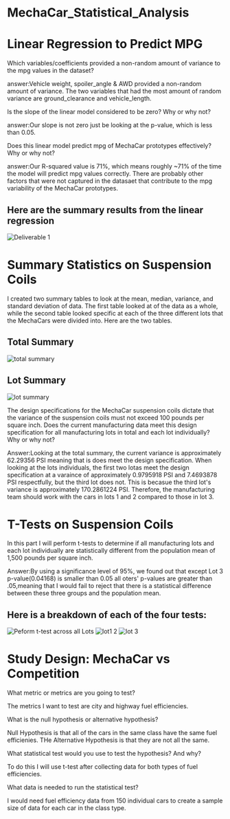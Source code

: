 # MechaCar_Statistical_Analysis

# Linear Regression to Predict MPG
Which variables/coefficients provided a non-random amount of variance to the mpg values in the dataset?

answer:Vehicle weight, spoiler_angle & AWD provided a non-random amount of variance. The two variables that had the most amount of random variance are ground_clearance and vehicle_length.

Is the slope of the linear model considered to be zero? Why or why not?

answer:Our slope is not zero just be looking at the p-value, which is less than 0.05.

Does this linear model predict mpg of MechaCar prototypes effectively? Why or why not?

answer:Our R-squared value is 71%, which means roughly ~71% of the time the model will predict mpg values correctly. There are probably other factors that were not captured in the datasaet that contribute to the mpg variability of the MechaCar prototypes.

## Here are the summary results from the linear regression
![Deliverable 1](https://user-images.githubusercontent.com/71739110/105636950-b6895380-5ea5-11eb-93c5-7eddb37ab577.png)

# Summary Statistics on Suspension Coils

I created two summary tables to look at the mean, median, variance, and standard deviation of data. The first table looked at of the data as a whole, while the second table looked specific at each of the three different lots that the MechaCars were divided into. Here are the two tables.

## Total Summary 
![total summary](https://user-images.githubusercontent.com/71739110/105638260-ad4fb500-5eac-11eb-8217-e3d54ae54689.png)

## Lot Summary
![lot summary](https://user-images.githubusercontent.com/71739110/105638258-ac1e8800-5eac-11eb-8ef2-637c0d5089e1.png)

The design specifications for the MechaCar suspension coils dictate that the variance of the suspension coils must not exceed 100 pounds per square inch. Does the current manufacturing data meet this design specification for all manufacturing lots in total and each lot individually? Why or why not?

Answer:Looking at the total summary, the current variance is approximately 62.29356 PSI meaning that is does meet the design specification. When looking at the lots individuals, the first two lotas meet the design specification at a varaince of approximately 0.9795918 PSI and 7.4693878 PSI respectfully, but the third lot does not. This is becasue the third lot's variance is approximately 170.2861224 PSI. Therefore, the manufacturing team should work with the cars in lots 1 and 2 compared to those in lot 3.


# T-Tests on Suspension Coils
In this part I will perform t-tests to determine if all manufacturing lots and each lot individually are statistically different from the population mean of 1,500 pounds per square inch.

Answer:By using a significance level of 95%, we found out that except Lot 3 p-value(0.04168) is smaller than 0.05 all oters' p-values are greater than .05,meaning that I would fail to reject that there is a statistical difference between these three groups and the population mean.


## Here is a breakdown of each of the four tests:

![Peform t-test across all Lots](https://user-images.githubusercontent.com/71739110/105639131-67492000-5eb1-11eb-97cb-59e79b50223b.png)
![lot1 2](https://user-images.githubusercontent.com/71739110/105639129-66b08980-5eb1-11eb-80ca-f29fd3a78d1c.png)
![lot 3](https://user-images.githubusercontent.com/71739110/105639128-644e2f80-5eb1-11eb-84ba-67f3007ee9b4.png)

# Study Design: MechaCar vs Competition

What metric or metrics are you going to test?

The metrics I want to test are city and highway fuel efficiencies.

What is the null hypothesis or alternative hypothesis?

Null Hypothesis is that all of the cars in the same class have the same fuel efficienies. THe Alternative Hypothesis is that they are not all the same.

What statistical test would you use to test the hypothesis? And why?

To do this I will  use t-test after collecting data for both types of fuel efficiencies.

What data is needed to run the statistical test?

I would need fuel efficiency data from 150 individual cars to create a sample size of data for each car in the class type.
